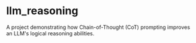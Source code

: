 # llm_reasoning
A project demonstrating how Chain-of-Thought (CoT) prompting improves an LLM's logical reasoning abilities.
